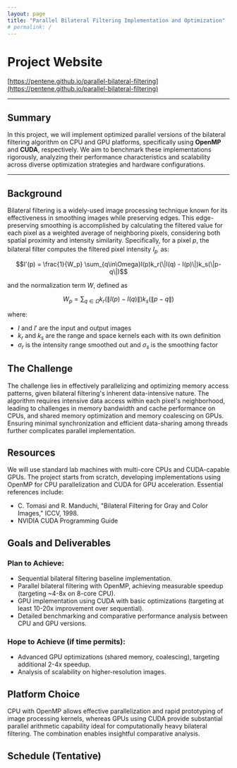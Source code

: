 ```yaml
---
layout: page
title: "Parallel Bilateral Filtering Implementation and Optimization"
# permalink: /
---
```


<!-- ## Team Members
Zhaowei Zhang, Eric Zhu -->

# Project Website

[https://pentene.github.io/parallel-bilateral-filtering](https://pentene.github.io/parallel-bilateral-filtering)

---

## Summary

In this project, we will implement optimized parallel versions of the bilateral filtering algorithm on CPU and GPU platforms, specifically using **OpenMP** and **CUDA**, respectively. We aim to benchmark these implementations rigorously, analyzing their performance characteristics and scalability across diverse optimization strategies and hardware configurations.

---

## Background

Bilateral filtering is a widely-used image processing technique known for its effectiveness in smoothing images while preserving edges. This edge-preserving smoothing is accomplished by calculating the filtered value for each pixel as a weighted average of neighboring pixels, considering both spatial proximity and intensity similarity. Specifically, for a pixel $p$, the bilateral filter computes the filtered pixel intensity $I_p^{'}$ as: 

$$I'(p) = \frac{1}{W_p} \sum_{q\in\Omega}I(p)k_r(\|I(q) - I(p)\|)k_s(\|p-q\|)$$ 

and the normalization term $W$, defined as 

$$W_p = \sum_{q\in\Omega}k_r(\|I(p)-I(q)\|)k_s(\|p-q\|)$$

where:

- $I$ and $I'$ are the input and output images
- $k_r$ and $k_s$ are the range and space kernels each with its own definition
- $\sigma_r$ is the intensity range smoothed out and $\sigma_s$ is the smoothing factor

## The Challenge
The challenge lies in effectively parallelizing and optimizing memory access patterns, given bilateral filtering's inherent data-intensive nature. The algorithm requires intensive data access within each pixel's neighborhood, leading to challenges in memory bandwidth and cache performance on CPUs, and shared memory optimization and memory coalescing on GPUs. Ensuring minimal synchronization and efficient data-sharing among threads further complicates parallel implementation.

## Resources
We will use standard lab machines with multi-core CPUs and CUDA-capable GPUs. The project starts from scratch, developing implementations using OpenMP for CPU parallelization and CUDA for GPU acceleration. Essential references include:
- C. Tomasi and R. Manduchi, "Bilateral Filtering for Gray and Color Images," ICCV, 1998.
- NVIDIA CUDA Programming Guide

## Goals and Deliverables
### Plan to Achieve:
- Sequential bilateral filtering baseline implementation.
- Parallel bilateral filtering with OpenMP, achieving measurable speedup (targeting ~4-8x on 8-core CPU).
- GPU implementation using CUDA with basic optimizations (targeting at least 10-20x improvement over sequential).
- Detailed benchmarking and comparative performance analysis between CPU and GPU versions.

### Hope to Achieve (if time permits):
- Advanced GPU optimizations (shared memory, coalescing), targeting additional 2-4x speedup.
- Analysis of scalability on higher-resolution images.

## Platform Choice
CPU with OpenMP allows effective parallelization and rapid prototyping of image processing kernels, whereas GPUs using CUDA provide substantial parallel arithmetic capability ideal for computationally heavy bilateral filtering. The combination enables insightful comparative analysis.

## Schedule (Tentative)

